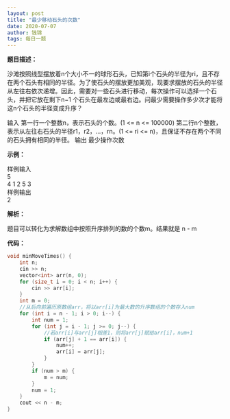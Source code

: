 ```yaml
---
layout: post
title: "最少移动石头的次数"
date: 2020-07-07
author: 钱锦
tags: 每日一题
---
```


**题目描述：**

沙滩按照线型摆放着n个大小不一的球形石头，已知第i个石头的半径为ri，且不存在两个石头有相同的半径。为了使石头的摆放更加美观，现要求摆放的石头的半径从左往右依次递增。因此，需要对一些石头进行移动，每次操作可以选择一个石头，并把它放在剩下n−1
个石头在最左边或最右边。问最少需要操作多少次才能将这n个石头的半径变成升序？

输入
第一行一个整数n，表示石头的个数。(1 <= n <= 100000)
第二行n个整数，表示从左往右石头的半径r1，r2，...，rn。(1 <= ri <= n)，且保证不存在两个不同的石头拥有相同的半径。
输出
最少操作次数

**示例：**

样例输入<br>
5<br>
4 1 2 5 3<br>
样例输出<br>
2

**解析：**

题目可以转化为求解数组中按照升序排列的数的个数m。结果就是 n - m

**代码：**

```cpp
void minMoveTimes() {
    int n;
    cin >> n;
    vector<int> arr(n, 0);
    for (size_t i = 0; i < n; i++) {
        cin >> arr[i];
    }
    int m = 0;
    //从后向前遍历原数组arr，将以arr[i]为最大数的升序数组的个数存入num
    for (int i = n - 1; i > 0; i--) {
        int num = 1;
        for (int j = i - 1; j >= 0; j--) {
            //若arr[i]与arr[j]相差1，则将arr[j]赋给arr[i]，num+1
            if (arr[j] + 1 == arr[i]) {
                num++;
                arr[i] = arr[j];
            }
        }
        if (num > m) {
            m = num;
        }
        num = 1;
    }
    cout << n - m;
}
```
